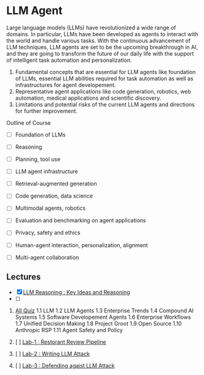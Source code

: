 # LLM Agent

Large language models (LLMs) have revolutionized a wide range of domains. In particular, LLMs have been developed as agents to interact with the world and handle various tasks. With the continuous advancement of LLM techniques, LLM agents are set to be the upcoming breakthrough in AI, and they are going to transform the future of our daily life with the support of intelligent task automation and personalization.

1. Fundamental concepts that are essential for LLM agents like foundation of LLMs, essential LLM abilities required for task automation as well as infrastructures for agent developement.
2. Representative agent applications like code generation, robotics, web automation, medical applications and scientific discovery.
3. Limitations and potential risks of the current LLM agents and directions for further improvement.

Outline of Course

- [ ] Foundation of LLMs
- [ ] Reasoning
- [ ] Planning, tool use
- [ ] LLM agent infrastructure
- [ ] Retrieval-augmented generation
- [ ] Code generation, data science
- [ ] Multimodal agents, robotics
- [ ] Evaluation and benchmarking on agent applications
- [ ] Privacy, safety and ethics
- [ ] Human-agent interaction, personalization, alignment
- [ ] Multi-agent collaboration



## Lectures

* [X] [LLM Reasoning : Key Ideas and Reasoning](https://www.youtube.com/live/QL-FS_Zcmyo?feature=shared)
* [ ] 


1. [All Quiz](https://docs.google.com/document/d/1pYvOxt2UWwc3z4QlW2Di5LQT-FJPWZ419mxJT7pFPsU/edit?tab=t.0)
   1.1 LLM
   1.2 LLM Agents
   1.3 Enterprise Trends
   1.4 Compound AI Systems
   1.5 Software Developement Agents
   1.6 Enterprise Workflows
   1.7 Unified Decision Making
   1.8 Project Groot
   1.9 Open Source
   1.10 Anthropic RSP
   1.11 Agent Safety and Policy

1. [ ] [Lab-1 : Restorant Review Pipeline](https://drive.google.com/drive/folders/1mOisEUkoLBcIcdkdGDiftq4IFAJ3xpzJ)
2. [ ] [Lab-2 : Writing LLM Attack](https://drive.google.com/file/d/1GOd6miwZ_PzcqubPt8dNLfbq_9X5TUHf/view?usp=sharing)
3. [ ] [Lab-3 : Defending agaist LLM Attack](https://drive.google.com/file/d/1QW3YpNJQdYaIavexlQ9YVsiW7kgT6VOg/view?usp=sharing)
